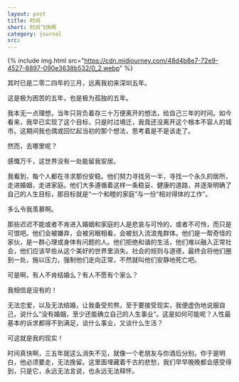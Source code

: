 ```yaml
---
layout: post
title: 时间
short: 时间飞快啊
category: journal
src: 
---
```


{% include img.html src="https://cdn.midjourney.com/48d4b8e7-72e9-4527-8897-090e3638b532/0_2.webp" %}

其时已是二零二四年的三月，远离我初来深圳五年。

这是极为困苦的五年，也是极为孤独的五年。

我本无一点理想，当年只背负着存三十万便离开的想法，给自己三年的时间。如今看来，我早已实现了这个目标，只是时过境迁，我竟还没离开这个根本不容人的城市。这期间我也偶或回忆起当初的那个想法，思考着是不是该走了。

然而，去哪里呢？

感慨万千，这世界没有一处能留我安居。

我看到，每个人都在寻求那份安稳。他们努力寻找另一半，寻找一个永久的居所，走进婚姻，走进家庭。他们大多遵循着这样一条稳妥、健康的道路，并逐渐明确了自己的人生目标，那目标就是“一个和睦的家庭”与一份“相对得体的工作”。

多么令我羡慕啊。

那些迟迟不能或者不肯进入婚姻和家庭的人是悲哀与可怜的，或者不可怜，而只是可恨吧。他们会被嫌弃，会被另眼相看，会被划入流浪鬼群体。他们是一帮奇怪的家伙，是一群心理或身体有问题的人。他们拒绝和谐的生活，他们难以融入正常社会，他们应该早些从这个美好的世界里消失。社会的规则与道德，最终会将他们圈到一处，施以压力，强制他们走向正常，不然就叫他们安静地死亡吧。

可是啊，有人不肯结婚么？有人不愿有个家么？

我相信是没有的！

无法恋爱，以及无法结婚，让我备受煎熬，至于要接受现实，我便虚伪地说服自己，说什么“没有婚姻，至少还能确立自己的人生事业”。这是如何可能呢？人性最基本的诉求都得不到满足，谈什么事业，又谈什么生活？

可这就是我的现实！

时间真快啊，三五年就这么消失不见，就像一个老朋友与你酒后分别，你于是明白，他必须要走，无法挽留。这里面埋藏着千古的悲愁，我们早早晚晚都会感受得到，只是它，永远无法言说，也永远无法释怀。
